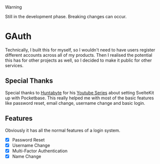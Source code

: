 > [!WARNING]
> Still in the development phase. Breaking changes can occur.

# GAuth
Technically, I built this for myself, so I wouldn't need to have users register different accounts across all of my products. Then I realised the potential this has for other projects as well, so I decided to make it public for other services.

## Special Thanks
Special thanks to [Huntabyte](https://github.com/huntabyte/) for his [Youtube Series](https://youtube.com/playlist?list=PLq30BP0TIcqW3sMm404UIEA7osPEkKAyg&si=sbhAClj-gTSB90gb) about setting SvelteKit up with Pocketbase. This really helped me with most of the basic features like password reset, email change, username change and basic login.

## Features
Obviously it has all the normal features of a login system.
- [x] Password Reset
- [x] Username Change
- [x] Multi-Factor Authentication
- [x] Name Change
